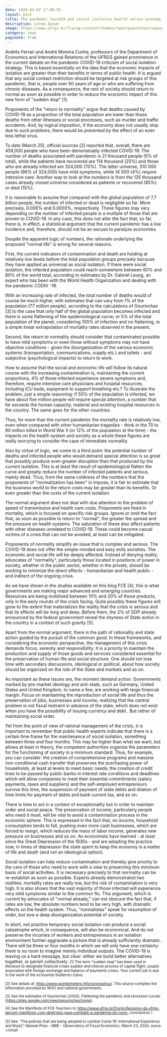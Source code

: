 ```yaml
--- 
date: 2020-04-07 17:00:55
layout: post
title: The pandemic Covid19 and social isolation health versus economy
description: Lorem Ipsum
image: https://www.ufrgs.br/fce/wp-content/themes/twentyseventeen/opengraph/opengraph_thumb.jpg
category: news
paginate: true
---
```



Andrés Ferrari and André Moreira Cunha, professors of the Department of Economics and International Relations of the UFRGS
gained prominence in the current debate on the pandemic COVID-19 criticism of social isolation strategy. This is based essentially on the idea that the economic impacts of isolation are greater than their benefits in terms of public health. It is argued that any social contact restriction should be targeted at risk groups of this pandemic, that is, people over 60 years of age or who are suffering from chronic diseases. As a consequence, the rest of society should return to normal as soon as possible in order to reduce the economic impact of this new form of "sudden stop" [1].

Proponents of the "return to normality" argue that deaths caused by COVID-19 as a proportion of the total population are lower than those deaths from other illnesses or social processes, such as murder and traffic accidents. And, by logical imposition, if the economy does not usually stop due to such problems, there would be prevented by the effect of an even less lethal virus.

To date (March 25), official sources [2] reported that, overall, there are 459,000 people who have been demonstrably infected COVID-19. The number of deaths associated with pandemic is 21 thousand people (5% of total), while the patients have recovered are 114 thousand (25%) and those who are already infected are 324,000 (70%). The latter universe, 310 000 people (96% of 324,000) have mild symptoms, while 14 000 (4%) require intensive care. Another way to look at the numbers is from the 135 thousand cases already closed universe considered as patients or recovered (85%) or died (15%).

It is reasonable to assume that compared with the global population of 7.7 billion people, the number of infected or dead is negligible so far. More precisely, 0.006% and 0.0003%, respectively. These figures may vary depending on the number of infected people is a multiple of those that are proven to COVID-19. In any case, this does not alter the fact that, so far, there is, in effect, a statistical argument that the current pandemic has a low incidence and, therefore, should not be an excuse to paralyze economies.

Despite the apparent logic of numbers, the rationale underlying the proposed "normal life" is wrong for several reasons.

First, the current indicators of contamination and death are holding at relatively low levels before the total population groups precisely because they have applied as universal as social isolation. If there were social isolation, the infected population could reach somewhere between 60% and 80% of the world total, according to estimates by Dr. Gabriel Leung, an expert who has been with the World Health Organization and dealing with the pandemic CODIV -19.

With an increasing rate of infected, the total number of deaths would of course be much higher, with estimates that can vary from 1% of the population (77 million people), according to the calculations of Gourinchas [3] to the case that only half of the global population becomes infected and there is some flattening of the epidemiological curve; or 5% of the total population of the planet, considering 100% of infection and no flattening, ie a simple linear extrapolation of mortality rates observed in the present.

Second, the return to normality should consider that contaminated possible to have mild symptoms or even those without symptoms may not have objective conditions - given the disorganization of the various economic systems (transportation, communications, supply etc.) and toilets - and subjective (psychological impacts) to return to work.

How to assume that the social and economic life will follow its natural course with the increasing contamination is, maintaining the current proportions, 4% of those infected experience severe symptoms and, therefore, require intensive care physicians and hospital resources, including ICU beds, equipment to support breathing etc.? To illustrate the problem, just a simple reasoning: if 50% of the population is infected, we have about five million people will require special attention, a number that far exceeds the human capacity, material and existing hospital resources in the country. The same goes for the other countries.

Thus, for more than the current pandemic the mortality rate is relatively low, even when compared with other humanitarian tragedies - think in the 70 to 80 million killed in World War II (or 12% of the population at the time) - the impacts on the health system and society as a whole these figures are really worrying to consider the case of immediate normality.

Also by virtue of logic, we come to a third point: the potential number of deaths and infected people who would demand special attention is so great that possibly produce even greater disruption than that produced by the current isolation. This is at least the result of epidemiological flatten the curve and greatly reduce the number of infected patients and serious, mainly dead. Thus, from the same coldness of the numbers that the proponents of "normalization has been" in impose, it is fair to estimate that the business world to the return costs may be greater than its benefits. Or even greater than the costs of the current isolation.

The normal argument does not deal with due attention to the problem of speed of transmission and health care costs. Proponents are fixed in mortality, which is focused on specific risk groups. Ignore or omit the fact that, as soon as possible to return to "normal", the greater the spread and the pressure on health systems. The saturation of these also affect patients with other diseases unrelated to COVID-19. These could become casual victims of a crisis that can not be avoided, at least can be mitigated.

Proponents of normality simplify an issue that is complex and serious. The COVID-19 does not offer the simple-minded and easy exits societies. The economic and social life will be deeply affected. Instead of denying reality, advocates of "normality", particularly those located in positions of power in society, whether in the public sector, whether in the private, should be working to minimize the direct effects - humanitarian and health public - and indirect of the ongoing crisis.

As we have shown in the studies available on this blog FCE [4], this is what governments are making major advanced and emerging countries. Resources are being mobilized between 10% and 20% of those products, only in the early rounds of the crisis facing. Quite possibly these figures will grow to the extent that materializes the reality that the crisis is serious and that its effects will be long and deep. Before them, the 2% of GDP already announced by the federal government reveal the shyness of State action in the country in a context of such gravity [5].

Apart from the normal argument, there is the path of rationality and state action guided by the pursuit of the common good. In these frameworks, and considering the economic perspective, the management of this crisis demands focus, serenity and responsibility. It is a priority to maintain the production and supply of those goods and services considered essential for the preservation of human life and social structure. One should not lose time with secondary discussions, ideological or political, about how society should be organized on the role of the State and markets and so on.

As important as these issues are, the moment demand action. Governments marked by pro-market ideology and anti-state, such as Germany, United States and United Kingdom, to name a few, are working with large financial margin. Focus on maintaining the reproduction of social life and thus the preservation of jobs, businesses and income, realizing that the central problem is not fiscal restraint in advance of the state, which does not exist when you have the possibility of issuing currency and debt . But rather of maintaining social order.

Yet from the point of view of rational management of the crisis, it is important to remember that public health experts indicate that there is a certain time frame for the maintenance of social isolation, something between three and four months. This may be higher than what we want, but allows at least in theory, the competent authorities organize the parameters for the functioning of society in a minimum standard. Thus, for example, you can consider: the creation of comprehensive programs and massive non-conditional cash transfer that preserves the purchasing power of households, at least at levels to meet basic needs; the creation of credit lines to be passed by public banks in interest rate conditions and deadlines which will allow companies to meet their essential commitments (salary payments, taxes and suppliers) and the self-employed entrepreneurs survive this time; the suspension of payment of state debts and dilation of time limits for payment of debts and bank current tax, and so on.

There is time to act in a context of exceptionality but in order to maintain order and social peace. The preservation of income, particularly people who need it most, will be vital to avoid a contamination process in the economic sphere. This is expressed in the fact that, no income, household consumption tends to fall, pushing even more cash businesses, which are forced to resign, which reduces the mass of labor income, generates new pressure on businesses and so on. As economists have learned - at least since the Great Depression of the 1930s - and are adopting the practice now, in times of depression the state spent to keep the economy is a matter of life and death (and not an ideological option).

Social isolation can help reduce contamination and thereby give priority to the care of those who need to work with a view to preserving this minimum basis of social activities. It is necessary precisely to that normality can be re-establish as soon as possible. Experts already demonstrated two realities: mortality rates are really low, but the risk of contamination is very high. It is also shown that the vast majority of those infected will experience very mild symptoms similar to the common flu. This argument, which is current by advocates of "normal already," can not obscure the fact that, if rates are low, the absolute numbers tend to be very high, with dramatic effects on the health system. Thus, "normalistas" speak for resumption of order, but sow a deep disorganization potential of society.

In short, not practice temporary social isolation can produce a social catastrophe which, in consequence, will also be economical. And do not preserve the incomes of workers and entrepreneurs in an isolation environment further aggravate a picture that is already sufficiently dramatic. There will be three or four months in which we will only have one certainty: there is no room to imagine merely individual outputs. The COVID-19 is leaving us a hard message, but clear: either we build better alternatives together, or perish collectively.
<small>
[1] The term "sudden stop" has been used in literature to designate financial crises sudden and intense process of capital flight, usually associated with foreign exchange and balance of payments crises. Your current job is due to the work of the economist Guillermo Calvo.

[2] See details at: https://www.worldometers.info/coronavirus/. This source compiles the information provided by WHO and national governments.

[3] See the estimates of Gourinchas (2020), Flattening the pandemic and recession curves (https://sites.google.com/view/pgourinchas/home).

[4] See the Manifesto of FCE Teachers in: https://www.ufrgs.br/fce/professores-da-ufrgs-lancam-manifesto-com-diretrizes-para-combate-a-pandemia-do-novo- coronavirus /.

[5] See: "The policies that are being adopted to combat Covid-19: International Experience and Brazil," Manoel Pires - IBRE - Observatory of Fiscal Economics, March 23, 2020.
</small>
<small>ource: <a href='https://www.ufrgs.br/fce/a-pandemia-do-covid-19-e-o-isolamento-social-saude-versus-economia/'><a></small
